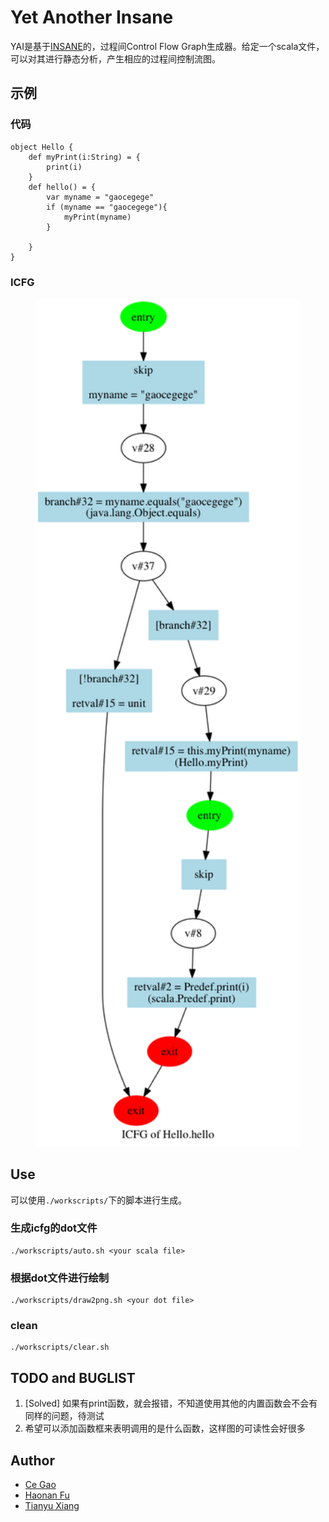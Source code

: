 # Yet Another Insane

YAI是基于[INSANE](https://github.com/colder/insane)的，过程间Control Flow Graph生成器。给定一个scala文件，可以对其进行静态分析，产生相应的过程间控制流图。

## 示例

### 代码

	object Hello {
		def myPrint(i:String) = {
			print(i)
		}
		def hello() = {
			var myname = "gaocegege"
			if (myname == "gaocegege"){
				myPrint(myname)
			}

		}
	}

### ICFG

<figure>
	<img src="./outputs/Hello.hello-icfg.dot.png" alt="example" width="500">
</figure>

## Use

可以使用`./workscripts/`下的脚本进行生成。

### 生成icfg的dot文件

	./workscripts/auto.sh <your scala file>

### 根据dot文件进行绘制

	./workscripts/draw2png.sh <your dot file>

### clean

	./workscripts/clear.sh

## TODO and BUGLIST

1. [Solved] 如果有print函数，就会报错，不知道使用其他的内置函数会不会有同样的问题，待测试
2. 希望可以添加函数框来表明调用的是什么函数，这样图的可读性会好很多

## Author

* [Ce Gao](https://github.com/gaocegege)
* [Haonan Fu](https://github.com/fhnstephen)
* [Tianyu Xiang](https://github.com/xiangtianyu)